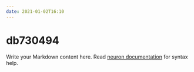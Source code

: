 ```yaml
---
date: 2021-01-02T16:10
---
```


# db730494

Write your Markdown content here. Read [neuron documentation](https://neuron.zettel.page/2011404.html) for syntax help.

